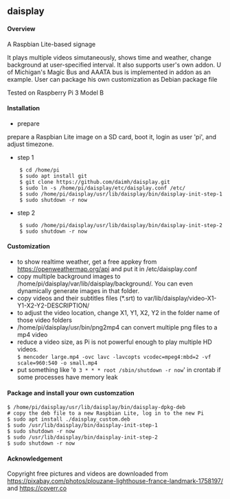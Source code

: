 ## daisplay

#### Overview
A Raspbian Lite-based signage

It plays multiple videos simutaneously, shows time and weather, change background at user-specified interval. It also supports user's own addon. U of Michigan's Magic Bus and AAATA bus is implemented in addon as an example. User can package his own customization as Debian package file

Tested on Raspberry Pi 3 Model B

#### Installation
* prepare

prepare a Raspbian Lite image on a SD card, boot it, login as user 'pi', and adjust timezone.

* step 1

```
	$ cd /home/pi
	$ sudo apt install git
	$ git clone https://github.com/daimh/daisplay.git
	$ sudo ln -s /home/pi/daisplay/etc/daisplay.conf /etc/
	$ sudo /home/pi/daisplay/usr/lib/daisplay/bin/daisplay-init-step-1
	$ sudo shutdown -r now
```

* step 2

```
	$ sudo /home/pi/daisplay/usr/lib/daisplay/bin/daisplay-init-step-2
	$ sudo shutdown -r now
```

#### Customization 
* to show realtime weather, get a free appkey from https://openweathermap.org/api and put it in /etc/daisplay.conf
* copy multiple background images to /home/pi/daisplay/var/lib/daisplay/background/. You can even dynamically generate images in that folder.
* copy videos and their subtitles files (*.srt) to var/lib/daisplay/video-X1-Y1-X2-Y2-DESCRIPTION/
* to adjust the video location, change X1, Y1, X2, Y2 in the folder name of those video folders
* /home/pi/daisplay/usr/bin/png2mp4 can convert multiple png files to a mp4 video 
* reduce a video size, as Pi is not powerful enough to play multiple HD videos.  
	```$ mencoder large.mp4 -ovc lavc -lavcopts vcodec=mpeg4:mbd=2 -vf scale=960:540 -o small.mp4```
* put something like '```0 3 * * * root /sbin/shutdown -r now```' in crontab if some processes have memory leak

#### Package and install your own customzation
	$ /home/pi/daisplay/usr/lib/daisplay/bin/daisplay-dpkg-deb
	# copy the deb file to a new Raspbian Lite, log in to the new Pi
	$ sudo apt install ./daisplay_custom.deb
	$ sudo /usr/lib/daisplay/bin/daisplay-init-step-1
	$ sudo shutdown -r now
	$ sudo /usr/lib/daisplay/bin/daisplay-init-step-2
	$ sudo shutdown -r now

#### Acknowledgement
  Copyright free pictures and videos are downloaded from <https://pixabay.com/photos/plouzane-lighthouse-france-landmark-1758197/> and <https://coverr.co>
